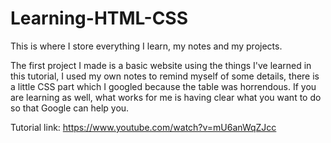 # Learning-HTML-CSS
This is where I store everything I learn, my notes and my projects.

The first project I made is a basic website using the things I've learned in this tutorial, I used my own notes to remind myself of some details, there is a little CSS part which I googled because the table was horrendous.
If you are learning as well, what works for me is having clear what you want to do so that Google can help you.

Tutorial link: https://www.youtube.com/watch?v=mU6anWqZJcc
